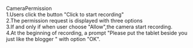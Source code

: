 CameraPermission<br>
1.Users click the button "Click to start recording"<br>
2.The permission request is displayed with three options<br>
3.If and only if when user choose "Allow",the camera start recording.<br>
4.At the beginning of recording, a prompt "Please put the tablet beside you just like the blogger " with option "OK".
